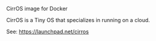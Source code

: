 CirrOS image for Docker

CirrOS is a Tiny OS that specializes in running on a cloud.

See: https://launchpad.net/cirros
